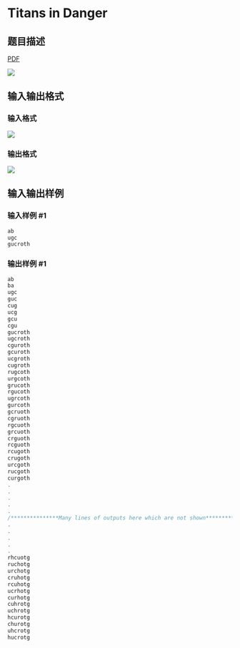 # Titans in Danger

## 题目描述

[problemUrl]: https://uva.onlinejudge.org/index.php?option=com_onlinejudge&Itemid=8&category=15&page=show_problem&problem=1336

[PDF](https://uva.onlinejudge.org/external/103/p10395.pdf)

![](https://cdn.luogu.com.cn/upload/vjudge_pic/UVA10395/de9639a29024b7e5156f18b3fba5eec3d5cb8dff.png)

## 输入输出格式

### 输入格式

![](https://cdn.luogu.com.cn/upload/vjudge_pic/UVA10395/291f61a21b39c0e4adb21bf2d2b05d77dffce8e2.png)

### 输出格式

![](https://cdn.luogu.com.cn/upload/vjudge_pic/UVA10395/a74e5dabefa69d74582c7163d8eaaa5543792dbb.png)

## 输入输出样例

### 输入样例 #1

```cpp
ab
ugc
gucroth
```


### 输出样例 #1

```cpp
ab
ba
ugc
guc
cug
ucg
gcu
cgu
gucroth
ugcroth
cguroth
gcuroth
ucgroth
cugroth
rugcoth
urgcoth
grucoth
rgucoth
ugrcoth
gurcoth
gcruoth
cgruoth
rgcuoth
grcuoth
crguoth
rcguoth
rcugoth
crugoth
urcgoth
rucgoth
curgoth
.
.
.
.
.
/***************Many lines of outputs here which are not shown****************/
.
.
.
.
.
rhcuotg
ruchotg
urchotg
cruhotg
rcuhotg
ucrhotg
curhotg
cuhrotg
uchrotg
hcurotg
churotg
uhcrotg
hucrotg
```



